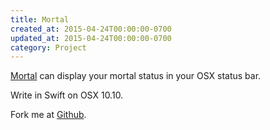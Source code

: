 ```yaml
---
title: Mortal
created_at: 2015-04-24T00:00:00-0700
updated_at: 2015-04-24T00:00:00-0700
category: Project
---
```


[Mortal](https://github.com/ranmocy/mortal) can display your mortal status in your OSX status bar.

Write in Swift on OSX 10.10.

Fork me at [Github](https://github.com/ranmocy/mortal).
